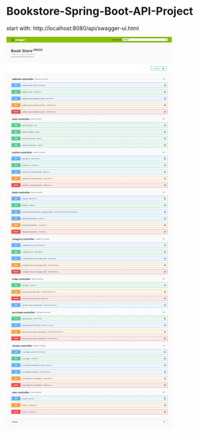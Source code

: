 # Bookstore-Spring-Boot-API-Project

start with: http://localhost:8080/api/swagger-ui.html

![Screenshot](https://github.com/jkk84/Bookstore-Spring-Boot-API-Project/blob/main/Swagger%20UI.jpg)

